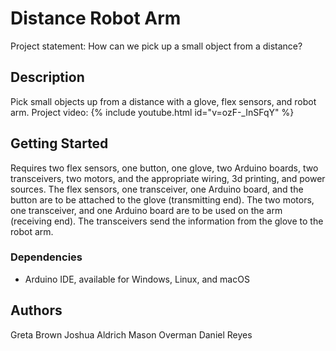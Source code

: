 # Distance Robot Arm

Project statement: How can we pick up a small object from a distance?

## Description

Pick small objects up from a distance with a glove, flex sensors, and robot arm.
Project video: {% include youtube.html id="v=ozF-_InSFqY" %}

## Getting Started

Requires two flex sensors, one button, one glove, two Arduino boards, two transceivers, two motors, and the appropriate wiring, 3d printing, and power sources. The flex sensors, one transceiver, one Arduino board, and the button are to be attached to the glove (transmitting end). The two motors, one transceiver, and one Arduino board are to be used on the arm (receiving end). The transceivers send the information from the glove to the robot arm.

### Dependencies

* Arduino IDE, available for Windows, Linux, and macOS

## Authors

Greta Brown
Joshua Aldrich
Mason Overman
Daniel Reyes
